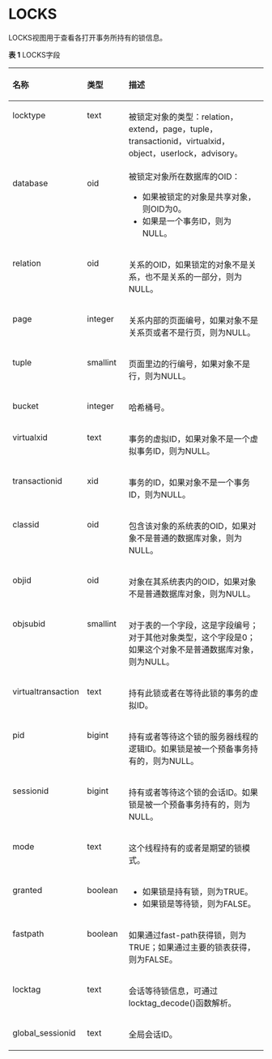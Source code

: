 # LOCKS<a name="ZH-CN_TOPIC_0289899932"></a>

LOCKS视图用于查看各打开事务所持有的锁信息。

**表 1**  LOCKS字段

<a name="zh-cn_topic_0283137639_zh-cn_topic_0237122726_table1854117176252"></a>
<table><thead align="left"><tr id="zh-cn_topic_0283137639_zh-cn_topic_0237122726_row2849917132514"><th class="cellrowborder" valign="top" width="23.189999999999998%" id="mcps1.2.4.1.1"><p id="zh-cn_topic_0283137639_zh-cn_topic_0237122726_p1184951782518"><a name="zh-cn_topic_0283137639_zh-cn_topic_0237122726_p1184951782518"></a><a name="zh-cn_topic_0283137639_zh-cn_topic_0237122726_p1184951782518"></a><strong id="zh-cn_topic_0283137639_zh-cn_topic_0237122726_b084914171257"><a name="zh-cn_topic_0283137639_zh-cn_topic_0237122726_b084914171257"></a><a name="zh-cn_topic_0283137639_zh-cn_topic_0237122726_b084914171257"></a>名称</strong></p>
</th>
<th class="cellrowborder" valign="top" width="16.54%" id="mcps1.2.4.1.2"><p id="zh-cn_topic_0283137639_zh-cn_topic_0237122726_p484917174258"><a name="zh-cn_topic_0283137639_zh-cn_topic_0237122726_p484917174258"></a><a name="zh-cn_topic_0283137639_zh-cn_topic_0237122726_p484917174258"></a><strong id="zh-cn_topic_0283137639_zh-cn_topic_0237122726_b88491317152518"><a name="zh-cn_topic_0283137639_zh-cn_topic_0237122726_b88491317152518"></a><a name="zh-cn_topic_0283137639_zh-cn_topic_0237122726_b88491317152518"></a>类型</strong></p>
</th>
<th class="cellrowborder" valign="top" width="60.27%" id="mcps1.2.4.1.3"><p id="zh-cn_topic_0283137639_zh-cn_topic_0237122726_p98499178259"><a name="zh-cn_topic_0283137639_zh-cn_topic_0237122726_p98499178259"></a><a name="zh-cn_topic_0283137639_zh-cn_topic_0237122726_p98499178259"></a><strong id="zh-cn_topic_0283137639_zh-cn_topic_0237122726_b5850171752517"><a name="zh-cn_topic_0283137639_zh-cn_topic_0237122726_b5850171752517"></a><a name="zh-cn_topic_0283137639_zh-cn_topic_0237122726_b5850171752517"></a>描述</strong></p>
</th>
</tr>
</thead>
<tbody><tr id="zh-cn_topic_0283137639_zh-cn_topic_0237122726_row7850117132515"><td class="cellrowborder" valign="top" width="23.189999999999998%" headers="mcps1.2.4.1.1 "><p id="zh-cn_topic_0283137639_zh-cn_topic_0237122726_p168501017202516"><a name="zh-cn_topic_0283137639_zh-cn_topic_0237122726_p168501017202516"></a><a name="zh-cn_topic_0283137639_zh-cn_topic_0237122726_p168501017202516"></a>locktype</p>
</td>
<td class="cellrowborder" valign="top" width="16.54%" headers="mcps1.2.4.1.2 "><p id="zh-cn_topic_0283137639_zh-cn_topic_0237122726_p118501317182511"><a name="zh-cn_topic_0283137639_zh-cn_topic_0237122726_p118501317182511"></a><a name="zh-cn_topic_0283137639_zh-cn_topic_0237122726_p118501317182511"></a>text</p>
</td>
<td class="cellrowborder" valign="top" width="60.27%" headers="mcps1.2.4.1.3 "><p id="zh-cn_topic_0283137639_zh-cn_topic_0237122726_p1985018176258"><a name="zh-cn_topic_0283137639_zh-cn_topic_0237122726_p1985018176258"></a><a name="zh-cn_topic_0283137639_zh-cn_topic_0237122726_p1985018176258"></a>被锁定对象的类型：relation，extend，page，tuple，transactionid，virtualxid，object，userlock，advisory。</p>
</td>
</tr>
<tr id="zh-cn_topic_0283137639_zh-cn_topic_0237122726_row20850161722511"><td class="cellrowborder" valign="top" width="23.189999999999998%" headers="mcps1.2.4.1.1 "><p id="zh-cn_topic_0283137639_zh-cn_topic_0237122726_p885010178256"><a name="zh-cn_topic_0283137639_zh-cn_topic_0237122726_p885010178256"></a><a name="zh-cn_topic_0283137639_zh-cn_topic_0237122726_p885010178256"></a>database</p>
</td>
<td class="cellrowborder" valign="top" width="16.54%" headers="mcps1.2.4.1.2 "><p id="zh-cn_topic_0283137639_zh-cn_topic_0237122726_p10850217172516"><a name="zh-cn_topic_0283137639_zh-cn_topic_0237122726_p10850217172516"></a><a name="zh-cn_topic_0283137639_zh-cn_topic_0237122726_p10850217172516"></a>oid</p>
</td>
<td class="cellrowborder" valign="top" width="60.27%" headers="mcps1.2.4.1.3 "><div class="p" id="zh-cn_topic_0283137639_zh-cn_topic_0237122726_p12850151716253"><a name="zh-cn_topic_0283137639_zh-cn_topic_0237122726_p12850151716253"></a><a name="zh-cn_topic_0283137639_zh-cn_topic_0237122726_p12850151716253"></a>被锁定对象所在数据库的OID：<a name="zh-cn_topic_0283137639_zh-cn_topic_0237122726_ul1085011177254"></a><a name="zh-cn_topic_0283137639_zh-cn_topic_0237122726_ul1085011177254"></a><ul id="zh-cn_topic_0283137639_zh-cn_topic_0237122726_ul1085011177254"><li>如果被锁定的对象是共享对象，则OID为0。</li><li>如果是一个事务ID，则为NULL。</li></ul>
</div>
</td>
</tr>
<tr id="zh-cn_topic_0283137639_zh-cn_topic_0237122726_row1185191712252"><td class="cellrowborder" valign="top" width="23.189999999999998%" headers="mcps1.2.4.1.1 "><p id="zh-cn_topic_0283137639_zh-cn_topic_0237122726_p885131710252"><a name="zh-cn_topic_0283137639_zh-cn_topic_0237122726_p885131710252"></a><a name="zh-cn_topic_0283137639_zh-cn_topic_0237122726_p885131710252"></a>relation</p>
</td>
<td class="cellrowborder" valign="top" width="16.54%" headers="mcps1.2.4.1.2 "><p id="zh-cn_topic_0283137639_zh-cn_topic_0237122726_p13851717192511"><a name="zh-cn_topic_0283137639_zh-cn_topic_0237122726_p13851717192511"></a><a name="zh-cn_topic_0283137639_zh-cn_topic_0237122726_p13851717192511"></a>oid</p>
</td>
<td class="cellrowborder" valign="top" width="60.27%" headers="mcps1.2.4.1.3 "><p id="zh-cn_topic_0283137639_zh-cn_topic_0237122726_p38514176250"><a name="zh-cn_topic_0283137639_zh-cn_topic_0237122726_p38514176250"></a><a name="zh-cn_topic_0283137639_zh-cn_topic_0237122726_p38514176250"></a>关系的OID，如果锁定的对象不是关系，也不是关系的一部分，则为NULL。</p>
</td>
</tr>
<tr id="zh-cn_topic_0283137639_zh-cn_topic_0237122726_row1285220179255"><td class="cellrowborder" valign="top" width="23.189999999999998%" headers="mcps1.2.4.1.1 "><p id="zh-cn_topic_0283137639_zh-cn_topic_0237122726_p185251710251"><a name="zh-cn_topic_0283137639_zh-cn_topic_0237122726_p185251710251"></a><a name="zh-cn_topic_0283137639_zh-cn_topic_0237122726_p185251710251"></a>page</p>
</td>
<td class="cellrowborder" valign="top" width="16.54%" headers="mcps1.2.4.1.2 "><p id="zh-cn_topic_0283137639_zh-cn_topic_0237122726_p1285215174257"><a name="zh-cn_topic_0283137639_zh-cn_topic_0237122726_p1285215174257"></a><a name="zh-cn_topic_0283137639_zh-cn_topic_0237122726_p1285215174257"></a>integer</p>
</td>
<td class="cellrowborder" valign="top" width="60.27%" headers="mcps1.2.4.1.3 "><p id="zh-cn_topic_0283137639_zh-cn_topic_0237122726_p17852161717257"><a name="zh-cn_topic_0283137639_zh-cn_topic_0237122726_p17852161717257"></a><a name="zh-cn_topic_0283137639_zh-cn_topic_0237122726_p17852161717257"></a>关系内部的页面编号，如果对象不是关系页或者不是行页，则为NULL。</p>
</td>
</tr>
<tr id="zh-cn_topic_0283137639_zh-cn_topic_0237122726_row98525173259"><td class="cellrowborder" valign="top" width="23.189999999999998%" headers="mcps1.2.4.1.1 "><p id="zh-cn_topic_0283137639_zh-cn_topic_0237122726_p1385220170258"><a name="zh-cn_topic_0283137639_zh-cn_topic_0237122726_p1385220170258"></a><a name="zh-cn_topic_0283137639_zh-cn_topic_0237122726_p1385220170258"></a>tuple</p>
</td>
<td class="cellrowborder" valign="top" width="16.54%" headers="mcps1.2.4.1.2 "><p id="zh-cn_topic_0283137639_zh-cn_topic_0237122726_p38531417112515"><a name="zh-cn_topic_0283137639_zh-cn_topic_0237122726_p38531417112515"></a><a name="zh-cn_topic_0283137639_zh-cn_topic_0237122726_p38531417112515"></a>smallint</p>
</td>
<td class="cellrowborder" valign="top" width="60.27%" headers="mcps1.2.4.1.3 "><p id="zh-cn_topic_0283137639_zh-cn_topic_0237122726_p58531172255"><a name="zh-cn_topic_0283137639_zh-cn_topic_0237122726_p58531172255"></a><a name="zh-cn_topic_0283137639_zh-cn_topic_0237122726_p58531172255"></a>页面里边的行编号，如果对象不是行，则为NULL。</p>
</td>
</tr>
<tr id="zh-cn_topic_0283137639_zh-cn_topic_0237122726_row19673183417586"><td class="cellrowborder" valign="top" width="23.189999999999998%" headers="mcps1.2.4.1.1 "><p id="zh-cn_topic_0283137639_zh-cn_topic_0237122726_p11673834155813"><a name="zh-cn_topic_0283137639_zh-cn_topic_0237122726_p11673834155813"></a><a name="zh-cn_topic_0283137639_zh-cn_topic_0237122726_p11673834155813"></a>bucket</p>
</td>
<td class="cellrowborder" valign="top" width="16.54%" headers="mcps1.2.4.1.2 "><p id="zh-cn_topic_0283137639_zh-cn_topic_0237122726_p4673163485819"><a name="zh-cn_topic_0283137639_zh-cn_topic_0237122726_p4673163485819"></a><a name="zh-cn_topic_0283137639_zh-cn_topic_0237122726_p4673163485819"></a>integer</p>
</td>
<td class="cellrowborder" valign="top" width="60.27%" headers="mcps1.2.4.1.3 "><p id="zh-cn_topic_0283137639_zh-cn_topic_0237122726_p56731534145813"><a name="zh-cn_topic_0283137639_zh-cn_topic_0237122726_p56731534145813"></a><a name="zh-cn_topic_0283137639_zh-cn_topic_0237122726_p56731534145813"></a>哈希桶号。</p>
</td>
</tr>
<tr id="zh-cn_topic_0283137639_zh-cn_topic_0237122726_row38536175254"><td class="cellrowborder" valign="top" width="23.189999999999998%" headers="mcps1.2.4.1.1 "><p id="zh-cn_topic_0283137639_zh-cn_topic_0237122726_p28531217162515"><a name="zh-cn_topic_0283137639_zh-cn_topic_0237122726_p28531217162515"></a><a name="zh-cn_topic_0283137639_zh-cn_topic_0237122726_p28531217162515"></a>virtualxid</p>
</td>
<td class="cellrowborder" valign="top" width="16.54%" headers="mcps1.2.4.1.2 "><p id="zh-cn_topic_0283137639_zh-cn_topic_0237122726_p15853191713259"><a name="zh-cn_topic_0283137639_zh-cn_topic_0237122726_p15853191713259"></a><a name="zh-cn_topic_0283137639_zh-cn_topic_0237122726_p15853191713259"></a>text</p>
</td>
<td class="cellrowborder" valign="top" width="60.27%" headers="mcps1.2.4.1.3 "><p id="zh-cn_topic_0283137639_zh-cn_topic_0237122726_p2085341710254"><a name="zh-cn_topic_0283137639_zh-cn_topic_0237122726_p2085341710254"></a><a name="zh-cn_topic_0283137639_zh-cn_topic_0237122726_p2085341710254"></a>事务的虚拟ID，如果对象不是一个虚拟事务ID，则为NULL。</p>
</td>
</tr>
<tr id="zh-cn_topic_0283137639_zh-cn_topic_0237122726_row1985391702516"><td class="cellrowborder" valign="top" width="23.189999999999998%" headers="mcps1.2.4.1.1 "><p id="zh-cn_topic_0283137639_zh-cn_topic_0237122726_p13853131716255"><a name="zh-cn_topic_0283137639_zh-cn_topic_0237122726_p13853131716255"></a><a name="zh-cn_topic_0283137639_zh-cn_topic_0237122726_p13853131716255"></a>transactionid</p>
</td>
<td class="cellrowborder" valign="top" width="16.54%" headers="mcps1.2.4.1.2 "><p id="zh-cn_topic_0283137639_zh-cn_topic_0237122726_p1385331710258"><a name="zh-cn_topic_0283137639_zh-cn_topic_0237122726_p1385331710258"></a><a name="zh-cn_topic_0283137639_zh-cn_topic_0237122726_p1385331710258"></a>xid</p>
</td>
<td class="cellrowborder" valign="top" width="60.27%" headers="mcps1.2.4.1.3 "><p id="zh-cn_topic_0283137639_zh-cn_topic_0237122726_p485416179251"><a name="zh-cn_topic_0283137639_zh-cn_topic_0237122726_p485416179251"></a><a name="zh-cn_topic_0283137639_zh-cn_topic_0237122726_p485416179251"></a>事务的ID，如果对象不是一个事务ID，则为NULL。</p>
</td>
</tr>
<tr id="zh-cn_topic_0283137639_zh-cn_topic_0237122726_row285415171253"><td class="cellrowborder" valign="top" width="23.189999999999998%" headers="mcps1.2.4.1.1 "><p id="zh-cn_topic_0283137639_zh-cn_topic_0237122726_p20854131752516"><a name="zh-cn_topic_0283137639_zh-cn_topic_0237122726_p20854131752516"></a><a name="zh-cn_topic_0283137639_zh-cn_topic_0237122726_p20854131752516"></a>classid</p>
</td>
<td class="cellrowborder" valign="top" width="16.54%" headers="mcps1.2.4.1.2 "><p id="zh-cn_topic_0283137639_zh-cn_topic_0237122726_p14854121722514"><a name="zh-cn_topic_0283137639_zh-cn_topic_0237122726_p14854121722514"></a><a name="zh-cn_topic_0283137639_zh-cn_topic_0237122726_p14854121722514"></a>oid</p>
</td>
<td class="cellrowborder" valign="top" width="60.27%" headers="mcps1.2.4.1.3 "><p id="zh-cn_topic_0283137639_zh-cn_topic_0237122726_p16854131716254"><a name="zh-cn_topic_0283137639_zh-cn_topic_0237122726_p16854131716254"></a><a name="zh-cn_topic_0283137639_zh-cn_topic_0237122726_p16854131716254"></a>包含该对象的系统表的OID，如果对象不是普通的数据库对象，则为NULL。</p>
</td>
</tr>
<tr id="zh-cn_topic_0283137639_zh-cn_topic_0237122726_row15854817192516"><td class="cellrowborder" valign="top" width="23.189999999999998%" headers="mcps1.2.4.1.1 "><p id="zh-cn_topic_0283137639_zh-cn_topic_0237122726_p1085431715251"><a name="zh-cn_topic_0283137639_zh-cn_topic_0237122726_p1085431715251"></a><a name="zh-cn_topic_0283137639_zh-cn_topic_0237122726_p1085431715251"></a>objid</p>
</td>
<td class="cellrowborder" valign="top" width="16.54%" headers="mcps1.2.4.1.2 "><p id="zh-cn_topic_0283137639_zh-cn_topic_0237122726_p1885541752510"><a name="zh-cn_topic_0283137639_zh-cn_topic_0237122726_p1885541752510"></a><a name="zh-cn_topic_0283137639_zh-cn_topic_0237122726_p1885541752510"></a>oid</p>
</td>
<td class="cellrowborder" valign="top" width="60.27%" headers="mcps1.2.4.1.3 "><p id="zh-cn_topic_0283137639_zh-cn_topic_0237122726_p16855131792520"><a name="zh-cn_topic_0283137639_zh-cn_topic_0237122726_p16855131792520"></a><a name="zh-cn_topic_0283137639_zh-cn_topic_0237122726_p16855131792520"></a>对象在其系统表内的OID，如果对象不是普通数据库对象，则为NULL。</p>
</td>
</tr>
<tr id="zh-cn_topic_0283137639_zh-cn_topic_0237122726_row48551217152518"><td class="cellrowborder" valign="top" width="23.189999999999998%" headers="mcps1.2.4.1.1 "><p id="zh-cn_topic_0283137639_zh-cn_topic_0237122726_p0855151722518"><a name="zh-cn_topic_0283137639_zh-cn_topic_0237122726_p0855151722518"></a><a name="zh-cn_topic_0283137639_zh-cn_topic_0237122726_p0855151722518"></a>objsubid</p>
</td>
<td class="cellrowborder" valign="top" width="16.54%" headers="mcps1.2.4.1.2 "><p id="zh-cn_topic_0283137639_zh-cn_topic_0237122726_p16855131719258"><a name="zh-cn_topic_0283137639_zh-cn_topic_0237122726_p16855131719258"></a><a name="zh-cn_topic_0283137639_zh-cn_topic_0237122726_p16855131719258"></a>smallint</p>
</td>
<td class="cellrowborder" valign="top" width="60.27%" headers="mcps1.2.4.1.3 "><p id="zh-cn_topic_0283137639_zh-cn_topic_0237122726_p48550174257"><a name="zh-cn_topic_0283137639_zh-cn_topic_0237122726_p48550174257"></a><a name="zh-cn_topic_0283137639_zh-cn_topic_0237122726_p48550174257"></a>对于表的一个字段，这是字段编号；对于其他对象类型，这个字段是0；如果这个对象不是普通数据库对象，则为NULL。</p>
</td>
</tr>
<tr id="zh-cn_topic_0283137639_zh-cn_topic_0237122726_row3855171714259"><td class="cellrowborder" valign="top" width="23.189999999999998%" headers="mcps1.2.4.1.1 "><p id="zh-cn_topic_0283137639_zh-cn_topic_0237122726_p385541742511"><a name="zh-cn_topic_0283137639_zh-cn_topic_0237122726_p385541742511"></a><a name="zh-cn_topic_0283137639_zh-cn_topic_0237122726_p385541742511"></a>virtualtransaction</p>
</td>
<td class="cellrowborder" valign="top" width="16.54%" headers="mcps1.2.4.1.2 "><p id="zh-cn_topic_0283137639_zh-cn_topic_0237122726_p285611772510"><a name="zh-cn_topic_0283137639_zh-cn_topic_0237122726_p285611772510"></a><a name="zh-cn_topic_0283137639_zh-cn_topic_0237122726_p285611772510"></a>text</p>
</td>
<td class="cellrowborder" valign="top" width="60.27%" headers="mcps1.2.4.1.3 "><p id="zh-cn_topic_0283137639_zh-cn_topic_0237122726_p18561417102516"><a name="zh-cn_topic_0283137639_zh-cn_topic_0237122726_p18561417102516"></a><a name="zh-cn_topic_0283137639_zh-cn_topic_0237122726_p18561417102516"></a>持有此锁或者在等待此锁的事务的虚拟ID。</p>
</td>
</tr>
<tr id="zh-cn_topic_0283137639_zh-cn_topic_0237122726_row188561817162517"><td class="cellrowborder" valign="top" width="23.189999999999998%" headers="mcps1.2.4.1.1 "><p id="zh-cn_topic_0283137639_zh-cn_topic_0237122726_p13856121772514"><a name="zh-cn_topic_0283137639_zh-cn_topic_0237122726_p13856121772514"></a><a name="zh-cn_topic_0283137639_zh-cn_topic_0237122726_p13856121772514"></a>pid</p>
</td>
<td class="cellrowborder" valign="top" width="16.54%" headers="mcps1.2.4.1.2 "><p id="zh-cn_topic_0283137639_zh-cn_topic_0237122726_p685671742512"><a name="zh-cn_topic_0283137639_zh-cn_topic_0237122726_p685671742512"></a><a name="zh-cn_topic_0283137639_zh-cn_topic_0237122726_p685671742512"></a>bigint</p>
</td>
<td class="cellrowborder" valign="top" width="60.27%" headers="mcps1.2.4.1.3 "><p id="zh-cn_topic_0283137639_zh-cn_topic_0237122726_p085641713252"><a name="zh-cn_topic_0283137639_zh-cn_topic_0237122726_p085641713252"></a><a name="zh-cn_topic_0283137639_zh-cn_topic_0237122726_p085641713252"></a>持有或者等待这个锁的服务器线程的逻辑ID。如果锁是被一个预备事务持有的，则为NULL。</p>
</td>
</tr>
<tr id="zh-cn_topic_0283137639_zh-cn_topic_0237122726_row18856617192518"><td class="cellrowborder" valign="top" width="23.189999999999998%" headers="mcps1.2.4.1.1 "><p id="zh-cn_topic_0283137639_zh-cn_topic_0237122726_p118563170251"><a name="zh-cn_topic_0283137639_zh-cn_topic_0237122726_p118563170251"></a><a name="zh-cn_topic_0283137639_zh-cn_topic_0237122726_p118563170251"></a>sessionid</p>
</td>
<td class="cellrowborder" valign="top" width="16.54%" headers="mcps1.2.4.1.2 "><p id="zh-cn_topic_0283137639_zh-cn_topic_0237122726_p1385601714251"><a name="zh-cn_topic_0283137639_zh-cn_topic_0237122726_p1385601714251"></a><a name="zh-cn_topic_0283137639_zh-cn_topic_0237122726_p1385601714251"></a>bigint</p>
</td>
<td class="cellrowborder" valign="top" width="60.27%" headers="mcps1.2.4.1.3 "><p id="zh-cn_topic_0283137639_zh-cn_topic_0237122726_p18857817132513"><a name="zh-cn_topic_0283137639_zh-cn_topic_0237122726_p18857817132513"></a><a name="zh-cn_topic_0283137639_zh-cn_topic_0237122726_p18857817132513"></a>持有或者等待这个锁的会话ID。如果锁是被一个预备事务持有的，则为NULL。</p>
</td>
</tr>
<tr id="zh-cn_topic_0283137639_zh-cn_topic_0237122726_row9857617102513"><td class="cellrowborder" valign="top" width="23.189999999999998%" headers="mcps1.2.4.1.1 "><p id="zh-cn_topic_0283137639_zh-cn_topic_0237122726_p13857917152514"><a name="zh-cn_topic_0283137639_zh-cn_topic_0237122726_p13857917152514"></a><a name="zh-cn_topic_0283137639_zh-cn_topic_0237122726_p13857917152514"></a>mode</p>
</td>
<td class="cellrowborder" valign="top" width="16.54%" headers="mcps1.2.4.1.2 "><p id="zh-cn_topic_0283137639_zh-cn_topic_0237122726_p585711714258"><a name="zh-cn_topic_0283137639_zh-cn_topic_0237122726_p585711714258"></a><a name="zh-cn_topic_0283137639_zh-cn_topic_0237122726_p585711714258"></a>text</p>
</td>
<td class="cellrowborder" valign="top" width="60.27%" headers="mcps1.2.4.1.3 "><p id="zh-cn_topic_0283137639_zh-cn_topic_0237122726_p20857101717255"><a name="zh-cn_topic_0283137639_zh-cn_topic_0237122726_p20857101717255"></a><a name="zh-cn_topic_0283137639_zh-cn_topic_0237122726_p20857101717255"></a>这个线程持有的或者是期望的锁模式。</p>
</td>
</tr>
<tr id="zh-cn_topic_0283137639_zh-cn_topic_0237122726_row1085791702510"><td class="cellrowborder" valign="top" width="23.189999999999998%" headers="mcps1.2.4.1.1 "><p id="zh-cn_topic_0283137639_zh-cn_topic_0237122726_p7857121752511"><a name="zh-cn_topic_0283137639_zh-cn_topic_0237122726_p7857121752511"></a><a name="zh-cn_topic_0283137639_zh-cn_topic_0237122726_p7857121752511"></a>granted</p>
</td>
<td class="cellrowborder" valign="top" width="16.54%" headers="mcps1.2.4.1.2 "><p id="zh-cn_topic_0283137639_zh-cn_topic_0237122726_p7857181718250"><a name="zh-cn_topic_0283137639_zh-cn_topic_0237122726_p7857181718250"></a><a name="zh-cn_topic_0283137639_zh-cn_topic_0237122726_p7857181718250"></a>boolean</p>
</td>
<td class="cellrowborder" valign="top" width="60.27%" headers="mcps1.2.4.1.3 "><a name="zh-cn_topic_0283137639_zh-cn_topic_0237122726_ul1685715177250"></a><a name="zh-cn_topic_0283137639_zh-cn_topic_0237122726_ul1685715177250"></a><ul id="zh-cn_topic_0283137639_zh-cn_topic_0237122726_ul1685715177250"><li>如果锁是持有锁，则为TRUE。</li><li>如果锁是等待锁，则为FALSE。</li></ul>
</td>
</tr>
<tr id="zh-cn_topic_0283137639_zh-cn_topic_0237122726_row78583170252"><td class="cellrowborder" valign="top" width="23.189999999999998%" headers="mcps1.2.4.1.1 "><p id="zh-cn_topic_0283137639_zh-cn_topic_0237122726_p18858181782517"><a name="zh-cn_topic_0283137639_zh-cn_topic_0237122726_p18858181782517"></a><a name="zh-cn_topic_0283137639_zh-cn_topic_0237122726_p18858181782517"></a>fastpath</p>
</td>
<td class="cellrowborder" valign="top" width="16.54%" headers="mcps1.2.4.1.2 "><p id="zh-cn_topic_0283137639_zh-cn_topic_0237122726_p1485818178251"><a name="zh-cn_topic_0283137639_zh-cn_topic_0237122726_p1485818178251"></a><a name="zh-cn_topic_0283137639_zh-cn_topic_0237122726_p1485818178251"></a>boolean</p>
</td>
<td class="cellrowborder" valign="top" width="60.27%" headers="mcps1.2.4.1.3 "><p id="zh-cn_topic_0283137639_zh-cn_topic_0237122726_p18858151713255"><a name="zh-cn_topic_0283137639_zh-cn_topic_0237122726_p18858151713255"></a><a name="zh-cn_topic_0283137639_zh-cn_topic_0237122726_p18858151713255"></a>如果通过fast-path获得锁，则为TRUE；如果通过主要的锁表获得，则为FALSE。</p>
</td>
</tr>
<tr id="row9359184517344"><td class="cellrowborder" valign="top" width="23.189999999999998%" headers="mcps1.2.4.1.1 "><p id="p336074593414"><a name="p336074593414"></a><a name="p336074593414"></a>locktag</p>
</td>
<td class="cellrowborder" valign="top" width="16.54%" headers="mcps1.2.4.1.2 "><p id="p1236074543419"><a name="p1236074543419"></a><a name="p1236074543419"></a>text</p>
</td>
<td class="cellrowborder" valign="top" width="60.27%" headers="mcps1.2.4.1.3 "><p id="p2360545123418"><a name="p2360545123418"></a><a name="p2360545123418"></a>会话等待锁信息，可通过locktag_decode()函数解析。</p>
</td>
</tr>
<tr id="row199922421358"><td class="cellrowborder" valign="top" width="23.189999999999998%" headers="mcps1.2.4.1.1 "><p id="p10993134216355"><a name="p10993134216355"></a><a name="p10993134216355"></a>global_sessionid</p>
</td>
<td class="cellrowborder" valign="top" width="16.54%" headers="mcps1.2.4.1.2 "><p id="p899304203519"><a name="p899304203519"></a><a name="p899304203519"></a>text</p>
</td>
<td class="cellrowborder" valign="top" width="60.27%" headers="mcps1.2.4.1.3 "><p id="p13993104214354"><a name="p13993104214354"></a><a name="p13993104214354"></a>全局会话ID。</p>
</td>
</tr>
</tbody>
</table>

